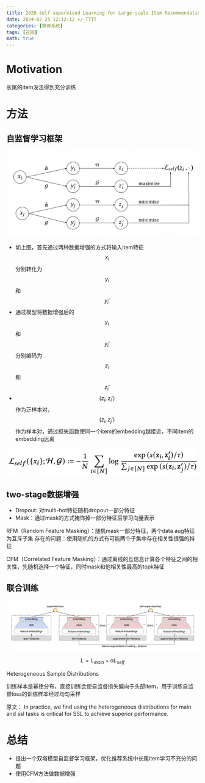```yaml
---
title: 2020-Self-supervised Learning for Large-scale Item Recommendations
date: 2024-02-25 12:12:12 +/-TTTT
categories: [推荐系统]
tags: [召回]    
math: true
---
```


# Motivation
长尾的item没法得到充分训练


# 方法

## 自监督学习框架

<div align=center>
<img src="/assets/img/SSL-Framework.png" alt="alt text" width="700"/>
</div>

- 如上图，首先通过两种数据增强的方式将输入item特征$$x_i$$分别转化为$$y_i$$和$$y_{i}'$$
- 通过模型将数据增强后的$$y_i$$和$$y_{i}'$$分别编码为$$z_i$$和$$z_{i}'$$
- $$(z_i,z_{i}')$$作为正样本对，$$(z_i,z_{j}')$$作为样本对，通过损失函数使同一个item的embedding越接近，不同item的embedding远离

<div align=center>
<img src="/assets/img/SSL-loss.png" alt="alt text" width="500"/>
</div>



## two-stage数据增强
- Dropout: 对multi-hot特征随机dropout一部分特征
- Mask：通过mask的方式掩饰掉一部分特征后学习向量表示

RFM（Random Feature Masking）：随机mask一部分特征，两个data aug特征为互斥子集
存在的问题：使用随机的方式有可能两个子集中存在相关性很强的特征

CFM（Correlated Feature Masking）：通过离线的互信息计算各个特征之间的相关性，先随机选择一个特征，同时mask和他相关性最高的topk特征

## 联合训练

<div align=center>
<img src="/assets/img/SSL-model.png" alt="alt text" width="700"/>
</div>

$$
L = L_{main} + \alpha L_{self}
$$

Heterogeneous Sample Distributions

训练样本是幂律分布，直接训练会使自监督损失偏向于头部item，用于训练自监督loss的训练样本经过均匀采样

原文：
In practice, we find using the heterogeneous distributions for main and ssl tasks is critical for SSL to achieve superior performance.

# 总结
-  提出一个双塔模型自监督学习框架，优化推荐系统中长尾item学习不充分的问题
-  使用CFM方法做数据增强